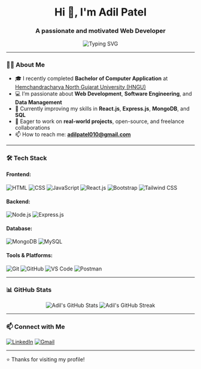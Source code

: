<h1 align="center">Hi 👋, I'm Adil Patel</h1>
<h3 align="center">A passionate and motivated Web Developer</h3>

<p align="center">
  <img src="https://readme-typing-svg.demolab.com?font=Fira+Code&weight=500&pause=1000&center=true&width=435&lines=Frontend+Developer;MERN+Stack+Enthusiast;React.js+Lover;Open+Source+Learner" alt="Typing SVG" />
</p>

---

### 👨‍💻 About Me

- 🎓 I recently completed **Bachelor of Computer Application** at [Hemchandracharya North Gujarat University (HNGU)](https://www.ngu.ac.in/)
- 💻 I’m passionate about **Web Development**, **Software Engineering**, and **Data Management**
- 🌱 Currently improving my skills in **React.js**, **Express.js**, **MongoDB**, and **SQL**
- 🚀 Eager to work on **real-world projects**, open-source, and freelance collaborations
- 📫 How to reach me: **adilpatel010@gmail.com**

---

### 🛠️ Tech Stack

#### Frontend:
![HTML](https://img.shields.io/badge/-HTML5-E34F26?style=flat&logo=html5&logoColor=white)
![CSS](https://img.shields.io/badge/-CSS3-1572B6?style=flat&logo=css3)
![JavaScript](https://img.shields.io/badge/-JavaScript-F7DF1E?style=flat&logo=javascript&logoColor=black)
![React.js](https://img.shields.io/badge/-React-61DAFB?style=flat&logo=react&logoColor=black)
![Bootstrap](https://img.shields.io/badge/-Bootstrap-7952B3?style=flat&logo=bootstrap)
![Tailwind CSS](https://img.shields.io/badge/-TailwindCSS-38B2AC?style=flat&logo=tailwind-css&logoColor=white)

#### Backend:
![Node.js](https://img.shields.io/badge/-Node.js-339933?style=flat&logo=nodedotjs&logoColor=white)
![Express.js](https://img.shields.io/badge/-Express.js-000000?style=flat&logo=express&logoColor=white)

#### Database:
![MongoDB](https://img.shields.io/badge/-MongoDB-47A248?style=flat&logo=mongodb&logoColor=white)
![MySQL](https://img.shields.io/badge/-MySQL-00758F?style=flat&logo=mysql&logoColor=white)

#### Tools & Platforms:
![Git](https://img.shields.io/badge/-Git-F05032?style=flat&logo=git&logoColor=white)
![GitHub](https://img.shields.io/badge/-GitHub-181717?style=flat&logo=github)
![VS Code](https://img.shields.io/badge/-VSCode-007ACC?style=flat&logo=visual-studio-code)
![Postman](https://img.shields.io/badge/-Postman-FF6C37?style=flat&logo=postman&logoColor=white)

---

### 📊 GitHub Stats

<p align="center">
  <img src="https://github-readme-stats.vercel.app/api?username=AdilPatel&show_icons=true&theme=github_dark" alt="Adil's GitHub Stats" />
  <img src="https://github-readme-streak-stats.herokuapp.com/?user=AdilPatel&theme=dark" alt="Adil's GitHub Streak" />
</p>

---

### 📫 Connect with Me

[![LinkedIn](https://img.shields.io/badge/-LinkedIn-blue?style=flat&logo=linkedin&logoColor=white)](https://linkedin.com/in/adil-patel-ap)
[![Gmail](https://img.shields.io/badge/-Gmail-D14836?style=flat&logo=gmail&logoColor=white)](mailto:adilpatel010@gmail.com)

---

⭐️ Thanks for visiting my profile!


